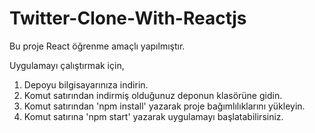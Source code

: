 # Twitter-Clone-With-Reactjs
 Bu proje React öğrenme amaçlı yapılmıştır.


Uygulamayı çalıştırmak için,
1. Depoyu bilgisayarınıza indirin.
2. Komut satırından indirmiş olduğunuz deponun klasörüne gidin.
3. Komut satırından 'npm install' yazarak proje bağımlılıklarını yükleyin.
4. Komut satırına 'npm start' yazarak uygulamayı başlatabilirsiniz.
